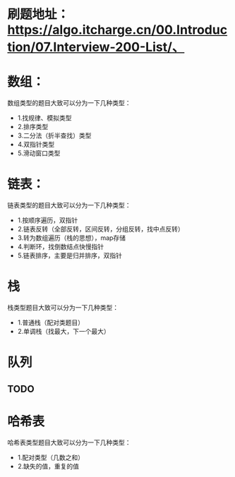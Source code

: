 # 刷题地址：https://algo.itcharge.cn/00.Introduction/07.Interview-200-List/、

# 数组：

数组类型的题目大致可以分为一下几种类型：

- 1.找规律、模拟类型
- 2.排序类型
- 3.二分法（折半查找）类型
- 4.双指针类型
- 5.滑动窗口类型

# 链表：

链表类型的题目大致可以分为一下几种类型：

- 1.按顺序遍历，双指针
- 2.链表反转（全部反转，区间反转，分组反转，找中点反转）
- 3.转为数组遍历（栈的思想），map存储
- 4.判断环，找倒数结点快慢指针
- 5.链表排序，主要是归并排序，双指针

# 栈

栈类型题目大致可以分为一下几种类型：

- 1.普通栈（配对类题目）
- 2.单调栈（找最大，下一个最大）

# 队列

## TODO

# 哈希表

哈希表类型题目大致可以分为一下几种类型：
- 1.配对类型（几数之和）
- 2.缺失的值，重复的值

